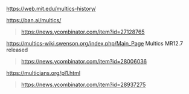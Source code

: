 https://web.mit.edu/multics-history/

https://ban.ai/multics/
> https://news.ycombinator.com/item?id=27128765

https://multics-wiki.swenson.org/index.php/Main_Page Multics MR12.7 released
> https://news.ycombinator.com/item?id=28006036

https://multicians.org/pl1.html
> https://news.ycombinator.com/item?id=28937275